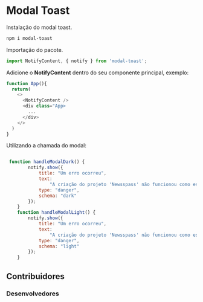 # Modal Toast

Instalação do modal toast.

```bash
npm i modal-toast
```


Importação do pacote.

```js
import NotifyContent, { notify } from 'modal-toast';

```


Adicione o **NotifyContent** dentro do seu componente principal, exemplo:

```js
function App(){
  return(
    <>
      <NotifyContent />
      <div class="App>
        ...
      </div>
    </>
  )
}
```

Utilizando a chamada do modal:

```js

 function handleModalDark() {
        notify.show({
            title: "Um erro ocorreu",
            text:
                "A criação do projeto 'Newsspass' não funcionou como esperado. O seguinte erro foi retornado pelo servidor: You have reached the limit of your current plan (Zenkit Projects). Please upgrade to continue.",
            type: "danger",
            schema: "dark"
        });
    }
    function handleModalLight() {
        notify.show({
            title: "Um erro ocorreu",
            text:
                "A criação do projeto 'Newsspass' não funcionou como esperado. O seguinte erro foi retornado pelo servidor: You have reached the limit of your current plan (Zenkit Projects). Please upgrade to continue.",
            type: "danger",
            schema: "light"
        });
    }
```

## Contribuidores
### Desenvolvedores